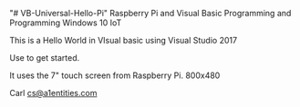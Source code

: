 "# VB-Universal-Hello-Pi" 
Raspberry Pi and Visual Basic Programming and Programming Windows 10 IoT

This is a Hello World in VIsual basic using Visual Studio 2017

Use to get started.

It uses the 7" touch screen from Raspberry Pi.  800x480

Carl
cs@a1entities.com


